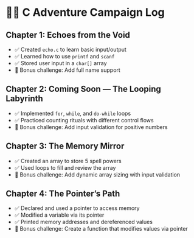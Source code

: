 # 🧙‍♂️ C Adventure Campaign Log

## Chapter 1: Echoes from the Void
- ✅ Created `echo.c` to learn basic input/output
- ✅ Learned how to use `printf` and `scanf`
- ✅ Stored user input in a `char[]` array
- 🧪 Bonus challenge: Add full name support

## Chapter 2: Coming Soon — The Looping Labyrinth

- ✅ Implemented `for`, `while`, and `do-while` loops
- ✅ Practiced counting rituals with different control flows
- 🧪 Bonus challenge: Add input validation for positive numbers

## Chapter 3: The Memory Mirror
- ✅ Created an array to store 5 spell powers
- ✅ Used loops to fill and review the array
- 🧪 Bonus challenge: Add dynamic array sizing with input validation

## Chapter 4: The Pointer’s Path
- ✅ Declared and used a pointer to access memory
- ✅ Modified a variable via its pointer
- ✅ Printed memory addresses and dereferenced values
- 🧪 Bonus challenge: Create a function that modifies values via pointer